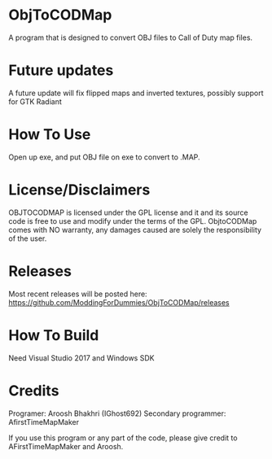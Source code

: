 # ObjToCODMap
A program that is designed to convert OBJ files to Call of Duty map files.

# Future updates
A future update will fix flipped maps and inverted textures, possibly support for GTK Radiant

# How To Use
Open up exe, and put OBJ file on exe to convert to .MAP.

# License/Disclaimers
OBJTOCODMAP is licensed under the GPL license and it and its source code is free to use and modify under the terms of the GPL. ObjtoCODMap comes with NO warranty, any damages caused are solely the responsibility of the user.


# Releases
Most recent releases will be posted here:
https://github.com/ModdingForDummies/ObjToCODMap/releases

# How To Build
Need Visual Studio 2017
and Windows SDK


# Credits
Programer: Aroosh Bhakhri (IGhost692) 
Secondary programmer: AfirstTimeMapMaker

If you use this program or any part of the code, please give credit to AFirstTimeMapMaker and Aroosh. 
